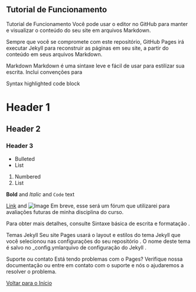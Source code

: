 ## Tutorial de Funcionamento

Tutorial de Funcionamento
Você pode usar o editor no GitHub para manter e visualizar o conteúdo do seu site em arquivos Markdown.

Sempre que você se compromete com este repositório, GitHub Pages irá executar Jekyll para reconstruir as páginas em seu site, a partir do conteúdo em seus arquivos Markdown.

Markdown
Markdown é uma sintaxe leve e fácil de usar para estilizar sua escrita. Inclui convenções para

Syntax highlighted code block

# Header 1
## Header 2
### Header 3

- Bulleted
- List

1. Numbered
2. List

**Bold** and _Italic_ and `Code` text

[Link](url) and ![Image](src)
Em breve, esse será um fórum que utilizarei para avaliações futuras de minha disciplina do curso.

Para obter mais detalhes, consulte Sintaxe básica de escrita e formatação .

Temas Jekyll
Seu site Pages usará o layout e estilos do tema Jekyll que você selecionou nas configurações do seu repositório . O nome deste tema é salvo no _config.ymlarquivo de configuração do Jekyll .

Suporte ou contato
Está tendo problemas com o Pages? Verifique nossa documentação ou entre em contato com o suporte e nós o ajudaremos a resolver o problema.

<a href="https://homura-san.github.io/Forum-de-Duvidas/">Voltar para o Início</a>
